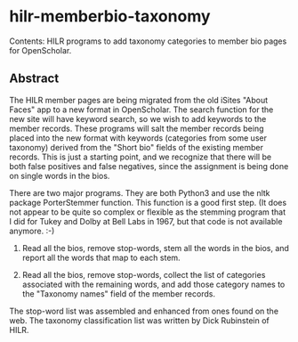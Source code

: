 # hilr-memberbio-taxonomy

Contents: HILR programs to add taxonomy categories to member bio pages for OpenScholar.

## Abstract

The HILR member pages are being migrated from the old iSites "About Faces" app to a new format in OpenScholar.  The search function for the new site will have keyword search, so we wish to add keywords to the member records.  These programs will salt the member records being placed into the new format with keywords (categories from some user taxonomy) derived from the "Short bio" fields of the existing member records.  This is just a starting point, and we recognize that there will be both false positives and false negatives, since the assignment is being done on single words in the bios.

There are two major programs.  They are both Python3 and use the nltk package PorterStemmer function.  This function is a good first step.  (It does not appear to be quite so complex or flexible as the stemming program that I did for Tukey and Dolby at Bell Labs in 1967, but that code is not available anymore. :-)

1.  Read all the bios, remove stop-words, stem all the words in the bios, and report all the words that map to each stem.  

2.  Read all the bios, remove stop-words, collect the list of categories associated with the remaining words, and add those category names to the "Taxonomy names" field of the member records.  

The stop-word list was assembled and enhanced from ones found on the web.  The taxonomy classification list was written by Dick Rubinstein of HILR.  

